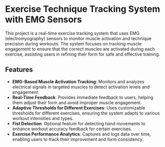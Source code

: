 
# Exercise Technique Tracking System with EMG Sensors

This project is a real-time exercise tracking system that uses EMG (electromyography) sensors to monitor muscle activation and technique precision during workouts. The system focuses on tracking muscle engagement to ensure that the correct muscles are activated during each exercise, assisting users in refining their form for safe and effective training.

## Features
- **EMG-Based Muscle Activation Tracking**: Monitors and analyzes electrical signals in targeted muscles to detect activation levels and engagement.
- **Real-Time Feedback**: Provides immediate feedback to users, helping them adjust their form and avoid improper muscle engagement.
- **Adaptive Thresholds for Different Exercises**: Uses customizable thresholds for different exercises, ensuring the system adapts to various workout intensities and types.
- **Fist Detection**: Optional feature for detecting hand movements to enhance workout accuracy feedback for certain exercises.
- **Exercise Performance Analytics**: Captures and logs data over time, enabling users to track their improvement and form consistency.
